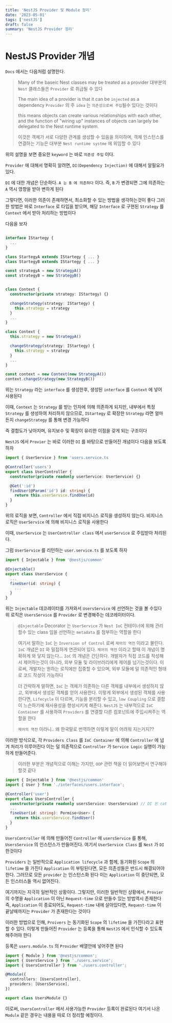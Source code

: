 ```yaml
---
title: 'NestJS Provider 및 Module 정리'
date: '2023-05-01'
tags: ['nestJS']
draft: false
summary: 'NestJS Provider 정리'
---
```


# NestJS Provider 개념

`Docs` 에서는 다음처럼 설명한다.

> Many of the baseic Nest classes may be treated as a provider
> 대부분의 `Nest` 클래스들은 `Provider` 로 취급될 수 있다
>
> The main idea of a provider is that it can be `injected` as a dependency
> `Provider` 의 주 `idea` 는 `의존성으로써 주입`될수 있다는 것이다
>
> this means objects can create various relationships with each other, and the function of "wiring up" instances of objects can largely be delegated to the Nest runtime system.
>
> 이것은 객체가 서로 다양한 관계를 생성할 수 있음을 의미하며, 객체 인스턴스를 연결하는 기능은 대부분 `Nest runtime systme` 에 위임할 수 있다

위의 설명을 보면 중요한 `keyword` 는 바로 `의존성 주입` 이다.

`Provider` 에 대해서 명확히 알려면, `DI(Dependency Injection)` 에 대해서 알필요가 있다.

`DI` 에 대한 개념은 단순하다. `A 는 B 에 의존하다` 이다.
즉, `B` 가 변경되면 그에 의존하는 `A` 역시 영향을 받아 변하게 된다

그렇다면, 이러한 의존이 존재하면서, 최소화할 수 있는 방법을 생각하는것이 좋다
그러한 방법은 바로 `Interface` 로 타입을 받으며, 해당 `Interface` 로 구현된 `Strategy` 를 `Context` 에서 받아 처리하는 방법이다

다음을 보자

```ts

interface IStartegy {
  ...
}

class StartegyA extends IStartegy { ... }
class StartegyB extends IStartegy { ... }

const strategyA = new StrategyA()
const strategyB = new StrategyB()


class Context {
  constructor(private strategy: IStartegy) {}

  changeStrategy(strategy: IStartegy) {
    this.strategy = strategy
  }
  ...
}

class Context {
  this.strategy = new StrategyA()

  changeStrategy(strategy: IStartegy) {
    this.strategy = strategy
  }
  ...
}

const context = new Context(new StrategyA())
context.changeStrategy(new StrategyB())

```

위는 `Strategy` 라는 `interface` 를 생성한후, 생성된 `interface` 를 `Context` 에 넣어 사용된다

이때, `Context` 는 `Strategy` 를 받는 인자에 의해 의존하게 되지만, 내부에서 특정 `Strategy` 를 생성하여 처리하지 않으므로, `IStartegy` 로 확장한 `Strategy` 라면 얼마든지 `changeStrategy` 를 통해 변경 가능하다

즉 결합도가 낮아지며, 유지보수 및 확장이 유리한 이점을 갖게 되는 구조이다

`NestJS` 에서 `Provier` 는 바로 이러한 `DI` 를 바탕으로 만들어진 개념이다
다음을 보도록 하자

```ts
import { UserService } from 'users.service.ts 

@Controller('users')
export class UserController {
  constructor(private readonly userService: UserService) {}

  @Get(':id')
  findUser(@Param('id') id: string) {
    return this.userService.findOne(id)
  }
}

```

위의 로직을 보면, `Controller`  에서 직접 비지니스 로직을 생성하지 않는다.
비지니스 로직은 `UserService` 에 의해 비지니스 로직을 사용한다

이때, `UserService` 는 `UserController class` 에서 `userService` 로 주입받아 처리된다.

그럼 `UserService` 를 리턴하는 `user.service.ts` 를 보도록 하자

```ts
import { Injectable } from '@nestjs/common'

@Injectable()
export class UsersService {
  ...
  fineUser(id: string) {
    ...
  }
}
```

위는 `Injectable` 데코레이터를 가져와서 `UsersService` 에 선언하는 것을 볼 수있다
위 로직은 `UsersService` 를 `Provider` 로 변경해주는 데코레이터이다.

> `@Injectable` Decorator 는 `UserService` 가  `Nest IoC` 컨테이너에 위해 관리할수 있는 class 임을 선언하는 `metadata` 를 첨부하는 역할을 한다
>
> 여기서 말하는 `IoC` 는 `Inversion of Control` 로써 `제어의 역전` 이라고 불린다.
> `IoC` 개념은 `DI` 와 밀접하게 연관되어 있다.
> `제어의 역전` 이라고 할때 이 개념이 명확하게 와 닿지 않는다... `IoC` 의 개념은 간단하다.
> 개발자가 직접 코드를 작성해서 제어하는것이 아니라, 외부 모듈 및 라이브러리에게 제어를 넘기는것이다.
> 이로써, 개발자는 원하는 로직에만 집중할 수 있으며, 외부 모듈에 덜 의존적인 형태로 코드 작성이 가능하다
>
> 더 간략하게 말하면, `IoC` 는 객체가 의존하는 다른 객체를 내부에서 생성하지 않고, 외부에서 생성된 객체를 얻어 사용한다.
> 이렇게 외부에서 생성된 객체를 사용한다면, `Lifecycle` 이 다르며, 기능을 분리할 수 있고, `low Coupling` 으로 결합이 느슨하기에 재사용성을 향상시키게 해준다.
> `NestJS` 는 내부적으로 `IoC Container` 를 사용하여 `Providers` 를 연결할 다른 컴포넌트에 주입시켜주는 역할을 한다
>
> `제어의 역전` 이라니.. 왜 한국말로 번역하면 이렇게 말이 어려워 지는거지??

이러한 방식으로, 각 `Providers Class` 를 `IoC Container` 에 의해 `Controller` 에 넘겨 처리가 이루어진다
이는 덜 의존적으로 `Controller` 가 `Service Logic` 실행이 가능하게 만들어준다.

> 이러한 부분은 개념적으로 이해는 가지만, `OOP` 관련 책을 더 읽어보면서 연구해야 할것 같다

```ts
import { Injectable } from '@nestjs/common'
import { User } from './interfaces/users.interface';

@Controller('user')
export class UsersController {
  constructor(private readonly usersService: UsersService) // DI 된 catsService
  ...
  fineUser(id: string): Pormise<User> {
    return this.usersService.findUser()
  }
}
```

`UsersController` 에 의해 만들어진 `Controller` 에 `usersService` 를 통해, `UsersService` 의 인스턴스가 만들어진다.
여기서 `UserService Class` 를 `Nest` 가 `DI` 한것이다

`Providers` 는 일반적으로 `Application lifecycle` 과 함께, 동기화된 `Scope` 의 `lifetime` 을 가진다
`Application` 이 부팅된다면, 모든 의존성들은 반드시 해결되어야 한다. 그러므로 모든 `provider` 는 인스턴스화 된다
이는 `Application` 이 중단되면, 모든 인스터스들 역시 없어진다.

여기까지는 지극히 일반적인 상황이다.
그렇지만, 이러한 일반적인 상황에서, `Provier` 의 수명을 `Application` 이 아닌 `Request-time` 으로 만들수 있는 방법역시 존재한다
즉, `Application` 이 종료되어도, `Request-time` 내에 살아있다면, `Request-time` 이 끝날때까지는 `Provider` 가 존재한다는 것이다

이러한 방법으로 인해, `Proivers` 는 동기화된 `Scope` 의 `lifetime` 을 가진다라고 표현할 수 있다.
이렇게 만들어진 `Provider` 는 등록을 통해 `NestJS` 에서 인식할 수 있도록 해주어야 한다

등록은 `users.module.ts` 의 `Provider` 배열안에 넣어주면 된다

```ts
import { Module } from '@nestjs/common';
import { UsersService } from './users.service';
import { UsersController } from './users.controller';

@Module({
  controllers: [UsersController],
  providers: [UsersService],
})

export class UsersModule {}
```

이로써, `UsersController` 에서 사용가능한 `Provider` 등록이 완료된다
여기서 나온 `Module` 같은 경우는 내용을 따로 더 정리할 예정이다.